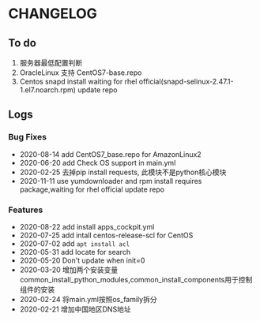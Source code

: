 # CHANGELOG

## To do

1. 服务器最低配置判断
2. OracleLinux 支持 CentOS7-base.repo
3. Centos snapd install waiting for rhel official(snapd-selinux-2.47.1-1.el7.noarch.rpm) update repo

## Logs

### Bug Fixes

* 2020-08-14  add CentOS7_base.repo for AmazonLinux2
* 2020-06-20  add Check OS support in main.yml
* 2020-02-25  去掉pip install requests, 此模块不是python核心模块
* 2020-11-11  use yumdownloader and rpm install requires package,waiting for rhel official update repo


### Features

* 2020-08-22  add install apps_cockpit.yml
* 2020-07-25  add intall centos-release-scl for CentOS
* 2020-07-02  add `apt install acl`
* 2020-05-31  add locate for search
* 2020-05-20  Don't update when init=0
* 2020-03-20  增加两个安装变量common_install_python_modules,common_install_components用于控制组件的安装
* 2020-02-24  将main.yml按照os_family拆分
* 2020-02-21  增加中国地区DNS地址
